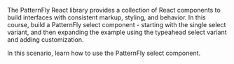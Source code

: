 The PatternFly React library provides a collection of React components to build interfaces with consistent markup, styling, and behavior. In this course, build a PatternFly select component - starting with the single select variant, and then expanding the example using the typeahead select variant and adding customization.

In this scenario, learn how to use the PatternFly select component.
